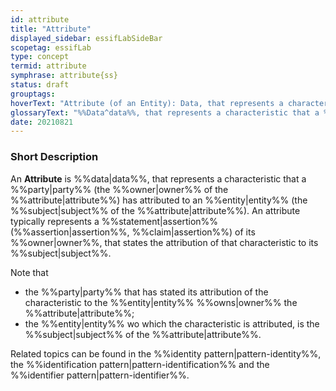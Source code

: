 ```yaml
---
id: attribute
title: "Attribute"
displayed_sidebar: essifLabSideBar
scopetag: essifLab
type: concept
termid: attribute
symphrase: attribute{ss}
status: draft
grouptags:
hoverText: "Attribute (of an Entity): Data, that represents a characteristic that a Party (the Owner of the attribute) has attributed to an Entity (which is the Subject of that attribute)."
glossaryText: "%%Data^data%%, that represents a characteristic that a %%party^party%% (the %%owner^owner%% of the %%attribute^attribute%%) has attributed to an %%entity^entity%% (which is the %%subject^subject%% of that attribute)."
date: 20210821
---
```


### Short Description
An **Attribute** is %%data|data%%, that represents a characteristic that a %%party|party%% (the %%owner|owner%% of the %%attribute|attribute%%) has attributed to an %%entity|entity%% (the %%subject|subject%% of the %%attribute|attribute%%). An attribute typically represents a %%statement|assertion%% (%%assertion|assertion%%, %%claim|assertion%%) of its %%owner|owner%%, that states the attribution of that characteristic to its %%subject|subject%%.

Note that
- the %%party|party%% that has stated its attribution of the characteristic to the %%entity|entity%% %%owns|owner%% the %%attribute|attribute%%;
- the %%entity|entity%% wo which the characteristic is attributed, is the %%subject|subject%% of the %%attribute|attribute%%.

Related topics can be found in the %%identity pattern|pattern-identity%%, the %%identification pattern|pattern-identification%% and the %%identifier pattern|pattern-identifier%%.
